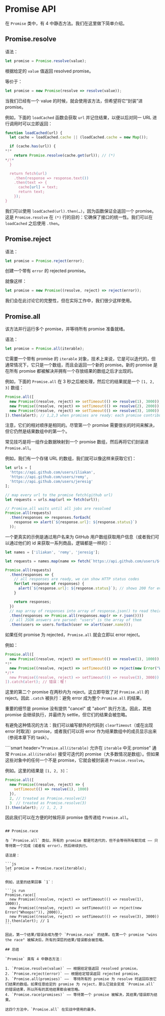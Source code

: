 # Promise API

在 `Promise` 类中，有 4 中静态方法。我们在这里做下简单介绍。

## Promise.resolve

语法：

```js
let promise = Promise.resolve(value);
```

根据给定的 `value` 值返回 resolved promise。

等价于：

```js
let promise = new Promise(resolve => resolve(value));
```

当我们已经有一个 value 的时候，就会使用该方法，但希望将它“封装”进 promise。

例如，下面的 `loadCached` 函数会获取 `url` 并记住结果，以便以后对同一 URL 进行调用时可以立即返回：

```js
function loadCached(url) {
  let cache = loadCached.cache || (loadCached.cache = new Map());

  if (cache.has(url)) {
*!*
    return Promise.resolve(cache.get(url)); // (*)
*/!*
  }

  return fetch(url)
    .then(response => response.text())
    .then(text => {
      cache[url] = text;
      return text;
    });
}
```

我们可以使用 `loadCached(url).then(…)`，因为函数保证会返回一个 promise。这是 `Promise.resolve` 在 `(*)` 行的目的：它确保了接口的统一性。我们可以在 `loadCached` 之后使用 `.then`。

## Promise.reject

语法：

```js
let promise = Promise.reject(error);
```

创建一个带有 `error` 的 rejected promise。

就像这样：

```js
let promise = new Promise((resolve, reject) => reject(error));
```

我们会在此讨论它的完整性，但在实际工作中，我们很少这样使用。

## Promise.all

该方法并行运行多个 promise，并等待所有 promise 准备就绪。

语法：

```js
let promise = Promise.all(iterable);
```

它需要一个带有 promise 的 `iterable` 对象，技术上来说，它是可以迭代的，但通常情况下，它只是一个数组，而且会返回一个新的 promise。新的 promise 是在所有 promise 都被解决并拥有一个存放结果的数组之后才出现的。

例如，下面的 `Promise.all` 在 3 秒之后被处理，然后它的结果就是一个 `[1, 2, 3]` 数组：

```js run
Promise.all([
  new Promise((resolve, reject) => setTimeout(() => resolve(1), 3000)), // 1
  new Promise((resolve, reject) => setTimeout(() => resolve(2), 2000)), // 2
  new Promise((resolve, reject) => setTimeout(() => resolve(3), 1000))  // 3
]).then(alert); // 1,2,3 when promises are ready: each promise contributes an array member
```

注意，它们的相对顺序是相同的。尽管第一个 promise 需要很长的时间来解决，但它仍然是结果数组中的第一个。

常见技巧是将一组作业数据映射到一个 promise 数组，然后再将它们封装进 `Promise.all`。

例如，我们有一个存储 URL 的数组，我们就可以像这样来获取它们：

```js run
let urls = [
  'https://api.github.com/users/iliakan',
  'https://api.github.com/users/remy',
  'https://api.github.com/users/jeresig'
];

// map every url to the promise fetch(github url)
let requests = urls.map(url => fetch(url));

// Promise.all waits until all jobs are resolved
Promise.all(requests)
  .then(responses => responses.forEach(
    response => alert(`${response.url}: ${response.status}`)
  ));
```

一个更真实的示例是通过用户名来为 GitHub 用户数组获取用户信息（或者我们可以通过他们的 id 来获取一系列商品，逻辑都是一样的）：

```js run
let names = ['iliakan', 'remy', 'jeresig'];

let requests = names.map(name => fetch(`https://api.github.com/users/${name}`));

Promise.all(requests)
  .then(responses => {
    // all responses are ready, we can show HTTP status codes
    for(let response of responses) {
      alert(`${response.url}: ${response.status}`); // shows 200 for every url
    }

    return responses;
  })
  // map array of responses into array of response.json() to read their content
  .then(responses => Promise.all(responses.map(r => r.json())))
  // all JSON answers are parsed: "users" is the array of them
  .then(users => users.forEach(user => alert(user.name)));
```

如果任何 promise 为 rejected，`Promise.all` 就会立即以 error reject。

例如：


```js run
Promise.all([
  new Promise((resolve, reject) => setTimeout(() => resolve(1), 1000)),
*!*
  new Promise((resolve, reject) => setTimeout(() => reject(new Error("Whoops!")), 2000)),
*/!*
  new Promise((resolve, reject) => setTimeout(() => resolve(3), 3000))
]).catch(alert); // 错误：喔！
```

这里的第二个 promise 在两秒内为 reject。这立即导致了对 `Promise.all` 的 reject。因此 `.catch` 被执行：避免 error 成为整个 `Promise.all` 的结果。

重要的细节是 promise 没有提供 "cancel" 或 "abort" 执行方法。因此，其他 promise 会继续执行，并最终为 settle，但它们的结果会被忽略。

有避免这种情况的方法：我们可以编写额外的代码到 `clearTimeout`（或在出现 error 时取消）promise，或者我们可以将 error 作为结果数组中的成员显示出来（参阅本章下的 task）。

````smart header="`Promise.all(iterable)` 允许在 `iterable` 中无 promise"
通常 `Promise.all(iterable)` 接受可迭代的 promise（大多数情况是数组）。但如果这些对象中的任何一个不是 promise，它就会被封装进 `Promise.resolve`。

例如。这里的结果是 `[1, 2, 3]`：

```js run
Promise.all([
  new Promise((resolve, reject) => {
    setTimeout(() => resolve(1), 1000)
  }),
  2, // treated as Promise.resolve(2)
  3  // treated as Promise.resolve(3)
]).then(alert); // 1, 2, 3
```

因此我们可以在方便的时候将非 promise 值传递给 `Promise.all`。

````

## Promise.race

与 `Promise.all` 类似，所有的 promise 都是可迭代的，但不会等待所有都完成 —— 只等待第一个完成（或者有 error），然后继续执行。

语法是：

```js
let promise = Promise.race(iterable);
```

例如，这里的结果回事 `1`：

```js run
Promise.race([
  new Promise((resolve, reject) => setTimeout(() => resolve(1), 1000)),
  new Promise((resolve, reject) => setTimeout(() => reject(new Error("Whoops!")), 2000)),
  new Promise((resolve, reject) => setTimeout(() => resolve(3), 3000))
]).then(alert); // 1
```

因此，第一个结果/错误会成为整个 `Promise.race` 的结果。在第一个 promise "wins the race" 被解决后，所有的深层的结果/错误都会被忽略。

## 总结

`Promise` 类有 4 中静态方法：

1. `Promise.resolve(value)` —— 根据给定值返回 resolved promise，
2. `Promise.reject(error)` —— 根据给定错误返回 rejected promise，
3. `Promise.all(promises)` ——  等待所有的 promise 为 resolve 时返回存放它们结果的数组。如果任意给定的 promise 为 reject，那么它就会变成 `Promise.all` 的错误结果，所以所有的其他结果都会被忽略。
4. `Promise.race(promises)` —— 等待第一个 promise 被解决，其结果/错误即为结果。

这四个方法中，`Promise.all` 在实战中使用的最多。

